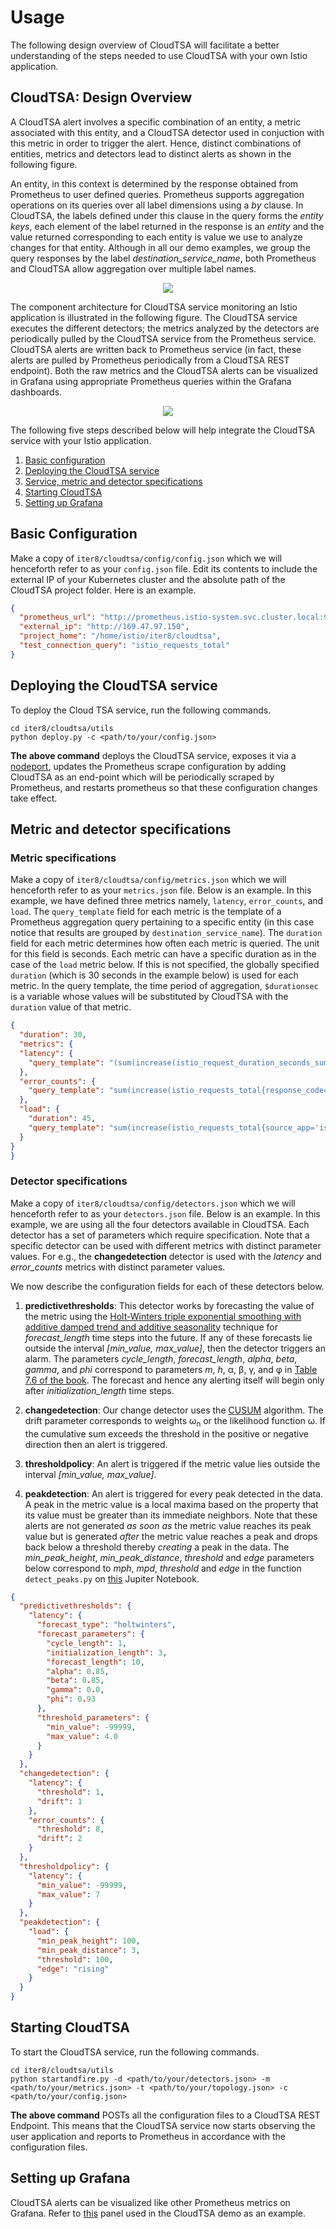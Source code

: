 # Usage

The following design overview of CloudTSA will facilitate a better understanding of the steps needed to use CloudTSA with your own Istio application.

## CloudTSA: Design Overview
A CloudTSA alert involves a specific combination of an entity, a metric associated with this entity, and a CloudTSA detector used in conjuction with this metric in order to trigger the alert. Hence, distinct combinations of entities, metrics and detectors lead to distinct alerts as shown in the following figure.

An entity, in this context is determined by the response  obtained from Prometheus to user defined queries. Prometheus supports aggregation operations on its queries over all label dimensions using a *by* clause. In CloudTSA, the labels defined under this clause in the query forms the *entity keys*, each element of the label returned in the response is an *entity* and the value returned corresponding to each entity is value we use to analyze changes for that entity. Although in all our demo examples, we group the query responses by the label *destination_service_name*, both Prometheus and CloudTSA allow aggregation over multiple label names.


<p align="center">
  <img src="https://raw.githubusercontent.com/istio-ecosystem/iter8-docs/master/cloudtsa/img/crossproduct.png">
</p>

The component architecture for CloudTSA service monitoring an Istio application is illustrated in the following figure. The CloudTSA service executes the different detectors; the metrics analyzed by the detectors are periodically pulled by the CloudTSA service from the Prometheus service. CloudTSA alerts are written back to Prometheus service (in fact, these alerts are pulled by Prometheus periodically from a CloudTSA REST endpoint). Both the raw metrics and the CloudTSA alerts can be visualized in Grafana using appropriate Prometheus queries within the Grafana dashboards.

<p align="center">
  <img src="https://raw.githubusercontent.com/istio-ecosystem/iter8-docs/master/cloudtsa/img/cloudtsaarch.png">
</p>

The following five steps described below will help integrate the CloudTSA service with your Istio application.

1. [Basic configuration](#basicconfig)
2. [Deploying the CloudTSA service](#deploy)
3. [Service, metric and detector specifications](#advancedconfig)
4. [Starting CloudTSA](#start)
5. [Setting up Grafana](#grafana)

<a name="basicconfig"></a>
## Basic Configuration
Make a copy of `iter8/cloudtsa/config/config.json` which we will henceforth refer to as your
`config.json` file. Edit its contents to include the external IP of your Kubernetes cluster
and the absolute path of the CloudTSA project folder. Here is an example.
```json
{
  "prometheus_url": "http://prometheus.istio-system.svc.cluster.local:9090",
  "external_ip": "http://169.47.97.150",
  "project_home": "/home/istio/iter8/cloudtsa",
  "test_connection_query": "istio_requests_total"
}
```

<a name="deploy"></a>
## Deploying the CloudTSA service

To deploy the Cloud TSA service, run the following commands.
```
cd iter8/cloudtsa/utils
python deploy.py -c <path/to/your/config.json>
```
**The above command** deploys the CloudTSA service, exposes it via a [nodeport](https://kubernetes.io/docs/concepts/services-networking/service/), updates the Prometheus scrape configuration by adding CloudTSA as an end-point which will be periodically scraped by Prometheus, and restarts prometheus so that these configuration changes take effect.

<a name="advancedconfig"></a>
## Metric and detector specifications

### Metric specifications
Make a copy of `iter8/cloudtsa/config/metrics.json` which we will henceforth refer to as your
`metrics.json` file. Below is an example. In this example, we have defined three metrics namely, `latency`, `error_counts`, and `load`. The `query_template` field for each metric is the template of a Prometheus aggregation query pertaining to a specific entity (in this case notice that results are grouped by `destination_service_name`). The `duration` field for each metric determines how often each metric is queried. The unit for this field is seconds. Each metric can have a specific duration as in the case of the `load` metric below. If this is not specified, the globally specified `duration` (which is 30 seconds in the example below) is used for each metric. In the query template, the time period of aggregation, `$durationsec` is a variable whose values will be substituted by CloudTSA with the `duration` value of that metric.

```json
{
  "duration": 30,
  "metrics": {
  "latency": {
    "query_template": "(sum(increase(istio_request_duration_seconds_sum{source_app='istio-ingressgateway', reporter='source', destination_service_namespace='default'}[$durationsec])) by (destination_service_name)) / (sum(increase(istio_request_duration_seconds_count{source_app='istio-ingressgateway', reporter='source', destination_service_namespace='default'}[$durationsec])) by (destination_service_name))"
  },
  "error_counts": {
    "query_template": "sum(increase(istio_requests_total{response_code=~'5..', source_app='istio-ingressgateway', reporter='source', source_app='istio-ingressgateway', destination_service_namespace='default'}[$durationsec])) by (destination_service_name)"
  },
  "load": {
    "duration": 45,
    "query_template": "sum(increase(istio_requests_total{source_app='istio-ingressgateway', reporter='source', destination_service_namespace='default'}[$durationsec])) by (destination_service_name)"
  }
}
}
```

### Detector specifications
Make a copy of `iter8/cloudtsa/config/detectors.json` which we will henceforth refer to as your
`detectors.json` file. Below is an example. In this example, we are using all the four detectors available in CloudTSA. Each detector has a set of parameters which require specification. Note that a specific detector can be used with different metrics with distinct parameter values. For e.g., the **changedetection** detector is used with the *latency* and *error_counts* metrics with distinct parameter values.

We now describe the configuration fields for each of these detectors below.
1. **predictivethresholds**: This detector works by forecasting the value of the metric
using the [Holt-Winters triple exponential smoothing with additive damped trend and additive seasonality](https://otexts.com/fpp2/taxonomy.html) technique for *forecast_length* time steps
into the future. If any of these forecasts lie outside the interval *[min_value, max_value]*, then
the detector triggers an alarm. The parameters *cycle_length*, *forecast_length*,
*alpha*, *beta*, *gamma*, and *phi* correspond to parameters *m*, *h*,
&alpha;, &beta;, &gamma;, and &phi; in [Table 7.6 of the book](https://otexts.com/fpp2/taxonomy.html#tab:pegels). The forecast and hence any alerting itself will begin only after
*initialization_length* time steps.

2. **changedetection**: Our change detector uses the [CUSUM](https://en.wikipedia.org/wiki/CUSUM)
algorithm. The drift parameter corresponds to weights &omega;<sub>n</sub> or the likelihood function
&omega;. If the cumulative sum exceeds the threshold in the positive or negative direction then
an alert is triggered.

3. **thresholdpolicy**: An alert is triggered if the metric value lies outside the interval
*[min_value, max_value]*.

4. **peakdetection**: An alert is triggered for every peak detected in the data. A peak in the metric value is a local maxima based on the property that its value must be greater than its immediate neighbors. Note that these alerts are not generated *as soon as* the metric value reaches its peak value but is generated *after* the metric value reaches a peak and drops back below a threshold thereby *creating* a peak in the data. The *min_peak_height*, *min_peak_distance*, *threshold* and *edge* parameters below correspond to *mph*, *mpd*, *threshold* and *edge* in the function `detect_peaks.py` on [this](https://nbviewer.jupyter.org/github/demotu/BMC/blob/master/notebooks/DetectPeaks.ipynb) Jupiter Notebook.

```json
{
  "predictivethresholds": {
    "latency": {
      "forecast_type": "holtwinters",
      "forecast_parameters": {
        "cycle_length": 1,
        "initialization_length": 3,
        "forecast_length": 10,
        "alpha": 0.85,
        "beta": 0.85,
        "gamma": 0.0,
        "phi": 0.93
      },
      "threshold_parameters": {
        "min_value": -99999,
        "max_value": 4.0
      }
    }
  },
  "changedetection": {
    "latency": {
      "threshold": 1,
      "drift": 1
    },
    "error_counts": {
      "threshold": 8,
      "drift": 2
    }
  },
  "thresholdpolicy": {
    "latency": {
      "min_value": -99999,
      "max_value": 7
    }
  },
  "peakdetection": {
    "load": {
      "min_peak_height": 100,
      "min_peak_distance": 3,
      "threshold": 100,
      "edge": "rising"
    }
  }
}
```

<a name="start"></a>
## Starting CloudTSA
To start the CloudTSA service, run the following commands.
```
cd iter8/cloudtsa/utils
python startandfire.py -d <path/to/your/detectors.json> -m <path/to/your/metrics.json> -t <path/to/your/topology.json> -c <path/to/your/config.json>
```
**The above command** POSTs all the configuration files to a CloudTSA REST Endpoint. This means that the CloudTSA service now starts observing the user application and reports to Prometheus in accordance with the configuration files.

<a name="grafana"></a>
## Setting up Grafana
CloudTSA alerts can be visualized like other Prometheus metrics on Grafana. Refer to [this](https://raw.githubusercontent.com/istio-ecosystem/iter8-docs/master/cloudtsa/gif/gradual_latency.gif) panel used in the CloudTSA demo as an example.
